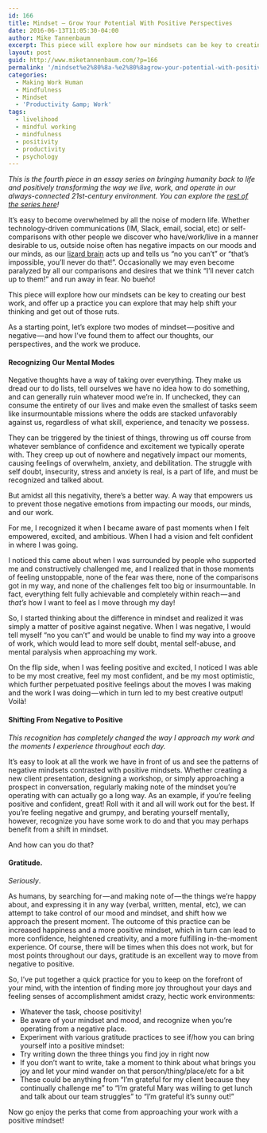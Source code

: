 ```yaml
---
id: 166
title: Mindset — Grow Your Potential With Positive Perspectives
date: 2016-06-13T11:05:30-04:00
author: Mike Tannenbaum
excerpt: This piece will explore how our mindsets can be key to creating our best work, and offer up a practice you can explore that may help shift your thinking and get out of those ruts.
layout: post
guid: http://www.miketannenbaum.com/?p=166
permalink: '/mindset%e2%80%8a-%e2%80%8agrow-your-potential-with-positive-perspectives'
categories:
  - Making Work Human
  - Mindfulness
  - Mindset
  - 'Productivity &amp; Work'
tags:
  - livelihood
  - mindful working
  - mindfulness
  - positivity
  - productivity
  - psychology
---
```

<div class="section-inner layoutSingleColumn">
<p id="7b0d" class="graf--p graf-after--h3"><em class="markup--em markup--p-em">This is the fourth piece in an essay series on bringing humanity back to life and positively transforming the way we live, work, and operate in our always-connected 21st-century environment. You can explore the </em><a class="markup--anchor markup--p-anchor" href="https://medium.com/enjoy-humanity" data-href="https://medium.com/enjoy-humanity"><em class="markup--em markup--p-em">rest of the series here</em></a><em class="markup--em markup--p-em">!</em></p>

</div>
<div class="section-inner layoutSingleColumn">
<p id="0282" class="graf--p graf-after--figure">It’s easy to become overwhelmed by all the noise of modern life. Whether technology-driven communications (IM, Slack, email, social, etc) or self-comparisons with other people we discover who have/work/live in a manner desirable to us, outside noise often has negative impacts on our moods and our minds, as our <a class="markup--anchor markup--p-anchor" href="http://sethgodin.typepad.com/seths_blog/2010/01/quieting-the-lizard-brain.html" rel="nofollow" data-href="http://sethgodin.typepad.com/seths_blog/2010/01/quieting-the-lizard-brain.html">lizard brain</a> acts up and tells us “no you can’t” or “that’s impossible, you’ll never do that!”. Occasionally we may even become paralyzed by all our comparisons and desires that we think “I’ll never catch up to them!” and run away in fear. No bueño!</p>
<p id="1241" class="graf--p graf-after--p">This piece will explore how our mindsets can be key to creating our best work, and offer up a practice you can explore that may help shift your thinking and get out of those ruts.</p>
<p id="b7ee" class="graf--p graf-after--p">As a starting point, let’s explore two modes of mindset — positive and negative — and how I’ve found them to affect our thoughts, our perspectives, and the work we produce.</p>

<h4 id="9924" class="graf--h4 graf-after--p">Recognizing Our Mental Modes</h4>
<p id="ba2e" class="graf--p graf-after--h4">Negative thoughts have a way of taking over everything. They make us dread our to do lists, tell ourselves we have no idea how to do something, and can generally ruin whatever mood we’re in. If unchecked, they can consume the entirety of our lives and make even the smallest of tasks seem like insurmountable missions where the odds are stacked unfavorably against us, regardless of what skill, experience, and tenacity we possess.</p>
<p id="00ee" class="graf--p graf-after--p">They can be triggered by the tiniest of things, throwing us off course from whatever semblance of confidence and excitement we typically operate with. They creep up out of nowhere and negatively impact our moments, causing feelings of overwhelm, anxiety, and debilitation. The struggle with self doubt, insecurity, stress and anxiety is real, is a part of life, and must be recognized and talked about.</p>
<p id="f155" class="graf--p graf-after--p">But amidst all this negativity, there’s a better way. A way that empowers us to prevent those negative emotions from impacting our moods, our minds, and our work.</p>
<p id="2aab" class="graf--p graf-after--p">For me, I recognized it when I became aware of past moments when I felt empowered, excited, and ambitious. When I had a vision and felt confident in where I was going.</p>
<p id="b29b" class="graf--p graf-after--p">I noticed this came about when I was surrounded by people who supported me and constructively challenged me, and I realized that in those moments of feeling unstoppable, none of the fear was there, none of the comparisons got in my way, and none of the challenges felt too big or insurmountable. In fact, everything felt fully achievable and completely within reach — and <em class="markup--em markup--p-em">that’s</em> how I want to feel as I move through my day!</p>
<p id="787f" class="graf--p graf-after--p">So, I started thinking about the difference in mindset and realized it was simply a matter of positive against negative. When I was negative, I would tell myself “no you can’t” and would be unable to find my way into a groove of work, which would lead to more self doubt, mental self-abuse, and mental paralysis when approaching my work.</p>
<p id="7a58" class="graf--p graf-after--p">On the flip side, when I was feeling positive and excited, I noticed I was able to be my most creative, feel my most confident, and be my most optimistic, which further perpetuated positive feelings about the moves I was making and the work I was doing — which in turn led to my best creative output! Voilà!</p>

<h4 id="0b18" class="graf--h4 graf-after--p">Shifting From Negative to Positive</h4>
<p id="17e9" class="graf--p graf-after--h4"><em class="markup--em markup--p-em">This recognition has completely changed the way I approach my work and the moments I experience throughout each day.</em></p>
<p id="e25c" class="graf--p graf-after--p">It’s easy to look at all the work we have in front of us and see the patterns of negative mindsets contrasted with positive mindsets. Whether creating a new client presentation, designing a workshop, or simply approaching a prospect in conversation, regularly making note of the mindset you’re operating with can actually go a long way. As an example, if you’re feeling positive and confident, great! Roll with it and all will work out for the best. If you’re feeling negative and grumpy, and berating yourself mentally, however, recognize you have some work to do and that you may perhaps benefit from a shift in mindset.</p>
<p id="442d" class="graf--p graf-after--p">And how can you do that?</p>

<h4 id="906f" class="graf--h4 graf-after--p">Gratitude.</h4>
<p id="a1e7" class="graf--p graf-after--h4"><em class="markup--em markup--p-em">Seriously</em>.</p>
<p id="8ffe" class="graf--p graf-after--p">As humans, by searching for — and making note of — the things we’re happy about, and expressing it in any way (verbal, written, mental, etc), we can attempt to take control of our mood and mindset, and shift how we approach the present moment. The outcome of this practice can be increased happiness and a more positive mindset, which in turn can lead to more confidence, heightened creativity, and a more fulfilling in-the-moment experience. Of course, there will be times when this does not work, but for most points throughout our days, gratitude is an excellent way to move from negative to positive.</p>
<p id="ec8a" class="graf--p graf-after--p">So, I’ve put together a quick practice for you to keep on the forefront of your mind, with the intention of finding more joy throughout your days and feeling senses of accomplishment amidst crazy, hectic work environments:</p>

<ul class="postList">
 	<li id="10f4" class="graf--li graf-after--p">Whatever the task, choose positivity!</li>
 	<li id="b53c" class="graf--li graf-after--li">Be aware of your mindset and mood, and recognize when you’re operating from a negative place.</li>
 	<li id="8be4" class="graf--li graf-after--li">Experiment with various gratitude practices to see if/how you can bring yourself into a positive mindset:</li>
 	<li id="4f8b" class="graf--li graf-after--li">Try writing down the three things you find joy in right now</li>
 	<li id="b35c" class="graf--li graf-after--li">If you don’t want to write, take a moment to think about what brings you joy and let your mind wander on that person/thing/place/etc for a bit</li>
 	<li id="26fe" class="graf--li graf-after--li">These could be anything from “I’m grateful for my client because they continually challenge me” to “I’m grateful Mary was willing to get lunch and talk about our team struggles” to “I’m grateful it’s sunny out!”</li>
</ul>
<p id="1c7c" class="graf--p graf-after--li graf--last">Now go enjoy the perks that come from approaching your work with a positive mindset!</p>

</div>